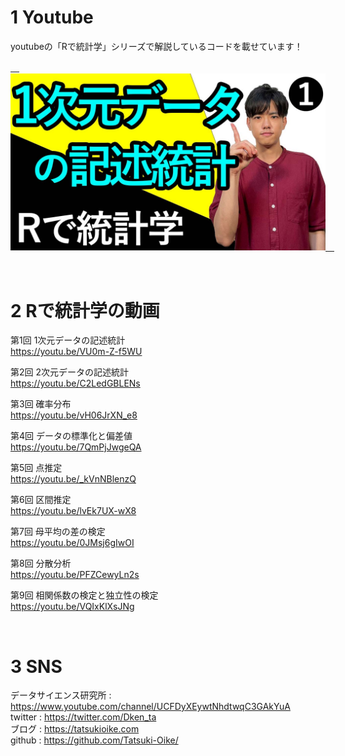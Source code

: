 # 1 Youtube
youtubeの「Rで統計学」シリーズで解説しているコードを載せています！

<a href="https://www.youtube.com/watch?v=VU0m-Z-f5WU&list=PL7BUpEjz_maQYQWzj5gS4cQc0AfydhUW9">　<img src="image/rstat.JPG">　</a>

<br>

# 2 Rで統計学の動画

第1回 1次元データの記述統計<br>
https://youtu.be/VU0m-Z-f5WU

第2回 2次元データの記述統計<br>
https://youtu.be/C2LedGBLENs

第3回 確率分布<br>
https://youtu.be/vH06JrXN_e8

第4回 データの標準化と偏差値<br>
https://youtu.be/7QmPjJwgeQA

第5回 点推定<br>
https://youtu.be/_kVnNBlenzQ

第6回 区間推定<br>
https://youtu.be/lvEk7UX-wX8

第7回 母平均の差の検定<br>
https://youtu.be/0JMsj6gIwOI

第8回 分散分析<br>
https://youtu.be/PFZCewyLn2s

第9回 相関係数の検定と独立性の検定<br>
https://youtu.be/VQIxKlXsJNg


<br>

# 3 SNS
データサイエンス研究所 : https://www.youtube.com/channel/UCFDyXEywtNhdtwqC3GAkYuA <br>
twitter : https://twitter.com/Dken_ta <br>
ブログ : https://tatsukioike.com <br>
github : https://github.com/Tatsuki-Oike/ <br>
